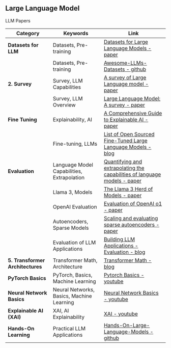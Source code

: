 ## Large Language Model

LLM Papers

<!--
Datasets for Large Language Models: : https://arxiv.org/pdf/2402.18041
Awesome-LLMs-Datasets: https://github.com/lmmlzn/Awesome-LLMs-Datasets?tab=readme-ov-file#general-pre-training-corpora
A survey of Large Language model: https://arxiv.org/pdf/2303.18223
Large Language Model : A survey : https://arxiv.org/pdf/2402.06196
A Comprehensive Guide to Explainable AI : https://arxiv.org/pdf/2412.00800
Quantifying and extrapolating the capabilities of language models: https://arxiv.org/pdf/2206.04615
The Llama 3 Herd of Models : https://arxiv.org/pdf/2407.21783
Evaluation of OpenAI o1: https://arxiv.org/pdf/2409.18486
Scaling and evaluating sparse autoencoders: https://arxiv.org/pdf/2406.04093
List of Open Sourced Fine-Tuned Large Language Models (LLM) : https://sungkim11.medium.com/list-of-open-sourced-fine-tuned-large-language-models-llm-8d95a2e0dc76

Pytroch Basics: https://www.youtube.com/@machinelearningwithpytorch/videos

Hands-On-Large-Language-Models : https://github.com/HandsOnLLM/Hands-On-Large-a-Models
Neural Network Basics: https://www.youtube.com/watch?v=aircAruvnKk&list=PLZHQObOWTQDNU6R1_67000Dx_ZCJB-3pi
XAI : https://www.youtube.com/watch?v=8EQwpmK49sk&list=PLPTV0NXA_ZShaln9GfiHO_c0HzOSqLOGv
 -->

| **Category**                     | **Keywords**                               | **Link**                                                                                                                                                            |
| -------------------------------- | ------------------------------------------ | ------------------------------------------------------------------------------------------------------------------------------------------------------------------- |
| **Datasets for LLM**             | Datasets, Pre-training                     | [Datasets for Large Language Models - paper](https://arxiv.org/pdf/2402.18041)                                                                                      |
|                                  | Datasets, Pre-training                     | [Awesome-LLMs-Datasets - github](https://github.com/lmmlzn/Awesome-LLMs-Datasets?tab=readme-ov-file#general-pre-training-corpora)                                   |
| **2. Survey**                    | Survey, LLM Capabilities                   | [A survey of Large Language model - paper](https://arxiv.org/pdf/2303.18223)                                                                                        |
|                                  | Survey, LLM Overview                       | [Large Language Model: A survey - paper](https://arxiv.org/pdf/2402.06196)                                                                                          |
| **Fine Tuning**                  | Explainability, AI                         | [A Comprehensive Guide to Explainable AI - paper](https://arxiv.org/pdf/2412.00800)                                                                                 |
|                                  | Fine-tuning, LLMs                          | [List of Open Sourced Fine-Tuned Large Language Models - blog](https://sungkim11.medium.com/list-of-open-sourced-fine-tuned-large-language-models-llm-8d95a2e0dc76) |
| **Evaluation**                   | Language Model Capabilities, Extrapolation | [Quantifying and extrapolating the capabilities of language models - paper](https://arxiv.org/pdf/2206.04615)                                                       |
|                                  | Llama 3, Models                            | [The Llama 3 Herd of Models - paper](https://arxiv.org/pdf/2407.21783)                                                                                              |
|                                  | OpenAI Evaluation                          | [Evaluation of OpenAI o1 - paper](https://arxiv.org/pdf/2409.18486)                                                                                                 |
|                                  | Autoencoders, Sparse Models                | [Scaling and evaluating sparse autoencoders - paper](https://arxiv.org/pdf/2406.04093)                                                                              |
|                                  | Evaluation of LLM Applications             | [Building LLM Applications - Evaluation - blog](https://medium.com/@vipra_singh/building-llm-applications-evaluation-part-8-fcfa2f22bd1c#80c9)                      |
| **5. Transformer Architectures** | Transformer Math, Architecture             | [Transformer Math - blog](https://blog.eleuther.ai/transformer-math/)                                                                                               |
| **PyTorch Basics**               | PyTorch, Basics, Machine Learning          | [Pytorch Basics - youtube](https://www.youtube.com/@machinelearningwithpytorch/videos)                                                                              |
| **Neural Network Basics**        | Neural Networks, Basics, Machine Learning  | [Neural Network Basics - youtube](https://www.youtube.com/watch?v=aircAruvnKk&list=PLZHQObOWTQDNU6R1_67000Dx_ZCJB-3pi)                                              |
| **Explainable AI (XAI)**         | XAI, AI Explainability                     | [XAI - youtube](https://www.youtube.com/watch?v=8EQwpmK49sk&list=PLPTV0NXA_ZShaln9GfiHO_c0HzOSqLOGv)                                                                |
| **Hands-On Learning**            | Practical LLM Applications                 | [Hands-On-Large-Language-Models - github](https://github.com/HandsOnLLM/Hands-On-Large-a-Models)                                                                    |
